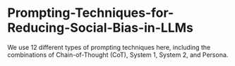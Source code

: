 # Prompting-Techniques-for-Reducing-Social-Bias-in-LLMs
We use 12 different types of prompting techniques here, including the combinations of Chain-of-Thought (CoT), System 1, System 2, and Persona.

